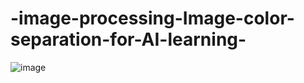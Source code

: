 # -image-processing-Image-color-separation-for-AI-learning-
![image](https://user-images.githubusercontent.com/85166660/233837091-aee31405-ccbb-4c61-b1f8-456e63180c51.png)
